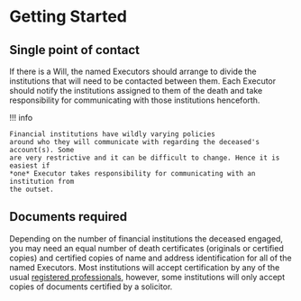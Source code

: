 # Getting Started

## Single point of contact

If there is a Will, the named Executors should arrange to divide the 
institutions that will need to be contacted between them. Each Executor 
should notify the institutions assigned to them of the death and take 
responsibility for communicating with those institutions henceforth.

!!! info

    Financial institutions have wildly varying policies 
    around who they will communicate with regarding the deceased's account(s). Some 
    are very restrictive and it can be difficult to change. Hence it is easiest if 
    *one* Executor takes responsibility for communicating with an institution from 
    the outset.

## Documents required

Depending on the number of financial institutions the deceased engaged, you may 
need an equal number of death certificates (originals or certified copies) and 
certified copies of name and address identification for all of the named 
Executors. Most institutions will accept certification by any of 
the usual [registered professionals](https://www.gov.uk/certifying-a-document), 
however, some institutions will only accept copies of documents certified by a 
solicitor.
